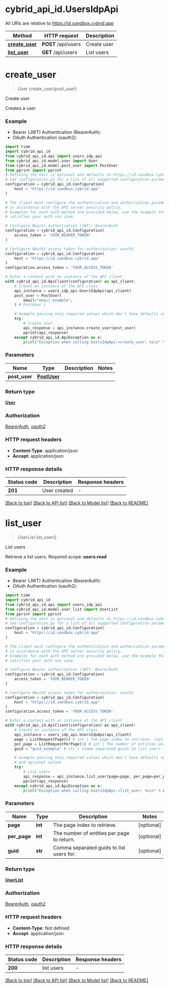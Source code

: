 # cybrid_api_id.UsersIdpApi

All URIs are relative to *https://id.sandbox.cybrid.app*

Method | HTTP request | Description
------------- | ------------- | -------------
[**create_user**](UsersIdpApi.md#create_user) | **POST** /api/users | Create user
[**list_user**](UsersIdpApi.md#list_user) | **GET** /api/users | List users


# **create_user**
> User create_user(post_user)

Create user

Creates a user.  

### Example

* Bearer (JWT) Authentication (BearerAuth):
* OAuth Authentication (oauth2):

```python
import time
import cybrid_api_id
from cybrid_api_id.api import users_idp_api
from cybrid_api_id.model.user import User
from cybrid_api_id.model.post_user import PostUser
from pprint import pprint
# Defining the host is optional and defaults to https://id.sandbox.cybrid.app
# See configuration.py for a list of all supported configuration parameters.
configuration = cybrid_api_id.Configuration(
    host = "https://id.sandbox.cybrid.app"
)

# The client must configure the authentication and authorization parameters
# in accordance with the API server security policy.
# Examples for each auth method are provided below, use the example that
# satisfies your auth use case.

# Configure Bearer authorization (JWT): BearerAuth
configuration = cybrid_api_id.Configuration(
    access_token = 'YOUR_BEARER_TOKEN'
)

# Configure OAuth2 access token for authorization: oauth2
configuration = cybrid_api_id.Configuration(
    host = "https://id.sandbox.cybrid.app"
)
configuration.access_token = 'YOUR_ACCESS_TOKEN'

# Enter a context with an instance of the API client
with cybrid_api_id.ApiClient(configuration) as api_client:
    # Create an instance of the API class
    api_instance = users_idp_api.UsersIdpApi(api_client)
    post_user = PostUser(
        email="email_example",
    ) # PostUser | 

    # example passing only required values which don't have defaults set
    try:
        # Create user
        api_response = api_instance.create_user(post_user)
        pprint(api_response)
    except cybrid_api_id.ApiException as e:
        print("Exception when calling UsersIdpApi->create_user: %s\n" % e)
```


### Parameters

Name | Type | Description  | Notes
------------- | ------------- | ------------- | -------------
 **post_user** | [**PostUser**](PostUser.md)|  |

### Return type

[**User**](User.md)

### Authorization

[BearerAuth](../README.md#BearerAuth), [oauth2](../README.md#oauth2)

### HTTP request headers

 - **Content-Type**: application/json
 - **Accept**: application/json


### HTTP response details

| Status code | Description | Response headers |
|-------------|-------------|------------------|
**201** | User created |  -  |

[[Back to top]](#) [[Back to API list]](../README.md#documentation-for-api-endpoints) [[Back to Model list]](../README.md#documentation-for-models) [[Back to README]](../README.md)

# **list_user**
> UserList list_user()

List users

Retrieve a list users.  Required scope: **users:read**

### Example

* Bearer (JWT) Authentication (BearerAuth):
* OAuth Authentication (oauth2):

```python
import time
import cybrid_api_id
from cybrid_api_id.api import users_idp_api
from cybrid_api_id.model.user_list import UserList
from pprint import pprint
# Defining the host is optional and defaults to https://id.sandbox.cybrid.app
# See configuration.py for a list of all supported configuration parameters.
configuration = cybrid_api_id.Configuration(
    host = "https://id.sandbox.cybrid.app"
)

# The client must configure the authentication and authorization parameters
# in accordance with the API server security policy.
# Examples for each auth method are provided below, use the example that
# satisfies your auth use case.

# Configure Bearer authorization (JWT): BearerAuth
configuration = cybrid_api_id.Configuration(
    access_token = 'YOUR_BEARER_TOKEN'
)

# Configure OAuth2 access token for authorization: oauth2
configuration = cybrid_api_id.Configuration(
    host = "https://id.sandbox.cybrid.app"
)
configuration.access_token = 'YOUR_ACCESS_TOKEN'

# Enter a context with an instance of the API client
with cybrid_api_id.ApiClient(configuration) as api_client:
    # Create an instance of the API class
    api_instance = users_idp_api.UsersIdpApi(api_client)
    page = ListRequestPage(0) # int | The page index to retrieve. (optional)
    per_page = ListRequestPerPage(1) # int | The number of entities per page to return. (optional)
    guid = "guid_example" # str | Comma separated guids to list users for. (optional)

    # example passing only required values which don't have defaults set
    # and optional values
    try:
        # List users
        api_response = api_instance.list_user(page=page, per_page=per_page, guid=guid)
        pprint(api_response)
    except cybrid_api_id.ApiException as e:
        print("Exception when calling UsersIdpApi->list_user: %s\n" % e)
```


### Parameters

Name | Type | Description  | Notes
------------- | ------------- | ------------- | -------------
 **page** | **int**| The page index to retrieve. | [optional]
 **per_page** | **int**| The number of entities per page to return. | [optional]
 **guid** | **str**| Comma separated guids to list users for. | [optional]

### Return type

[**UserList**](UserList.md)

### Authorization

[BearerAuth](../README.md#BearerAuth), [oauth2](../README.md#oauth2)

### HTTP request headers

 - **Content-Type**: Not defined
 - **Accept**: application/json


### HTTP response details

| Status code | Description | Response headers |
|-------------|-------------|------------------|
**200** | list users |  -  |

[[Back to top]](#) [[Back to API list]](../README.md#documentation-for-api-endpoints) [[Back to Model list]](../README.md#documentation-for-models) [[Back to README]](../README.md)

